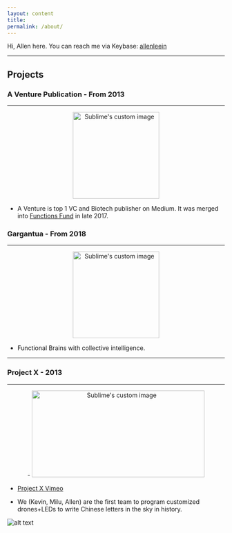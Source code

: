 ```yaml
---
layout: content
title: 
permalink: /about/
---
```


Hi, Allen here. You can reach me via Keybase: [allenleein](https://keybase.io/allenleein)

----

## Projects

### A Venture Publication - From 2013
--- 
<p align="center">
  <img width="200" height="200" src="https://i.imgur.com/4bY53O8.jpg" alt="Sublime's custom image"/>
</p>

* A Venture is top 1 VC and Biotech publisher on Medium. It was merged into [Functions Fund](https://medium.com/functionsfund) in late 2017.


### Gargantua - From 2018

---

<p align="center">
  <img width="200" height="200" src="https://i.imgur.com/xm8i7k5.png" alt="Sublime's custom image"/>
</p>

* Functional Brains with collective intelligence.

----

### Project X - 2013

---
<p align="center">
-  <img width="400" height="200" src="https://media.giphy.com/media/l3mZ5zogGcnzNzbqM/giphy.gif" alt="Sublime's custom image"/>
</p>

* [Project X Vimeo](https://vimeo.com/111901733)

* We (Kevin, Milu, Allen) are the first team to program customized drones+LEDs to write Chinese letters in the sky in history.

![alt text](https://i.imgur.com/pNz5FOm.jpg "Logo Title Text 1")






